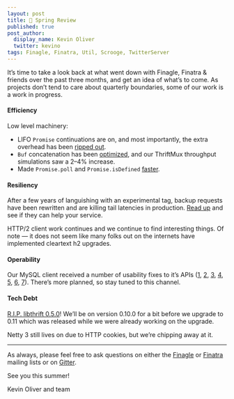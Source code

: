 ```yaml
---
layout: post
title: 🦋 Spring Review
published: true
post_author:
  display_name: Kevin Oliver
  twitter: kevino
tags: Finagle, Finatra, Util, Scrooge, TwitterServer
---
```


It’s time to take a look back at what went down with Finagle, Finatra & friends over the past three months, and get an idea of what’s to come. As projects don’t tend to care about quarterly boundaries, some of our work is a work in progress.

#### Efficiency

Low level machinery:

* LIFO `Promise` continuations are on, and most importantly, the extra overhead has been [ripped out](https://github.com/twitter/util/commit/bf47b55ff45a31bbd541f66257f2244df5c35f5b).
* `Buf` concatenation has been [optimized](https://github.com/twitter/util/commit/060a8d15bd5a3c9121e71ea3f9a1fb9974d4ab6f), and our ThriftMux throughput simulations saw a 2–4% increase.
* Made `Promise.poll` and `Promise.isDefined` [faster](https://github.com/twitter/util/commit/5197362634c6db982fdc0d181eed14cdd7090f4b).

#### Resiliency

After a few years of languishing with an experimental tag, backup requests have been rewritten and are killing tail latencies in production. [Read up](https://twitter.github.io/finagle/guide/MethodBuilder.html#backup-requests) and see if they can help your service.

HTTP/2 client work continues and we continue to find interesting things. Of note — it does not seem like many folks out on the internets have implemented cleartext h2 upgrades.

#### Operability

Our MySQL client received a number of usability fixes to it’s APIs ([1](https://github.com/twitter/finagle/commit/5a54f45da4b78f22ccc001164f7c3df5314b34ce), [2](https://github.com/twitter/finagle/commit/48f688d1b52ed51499eb3c693a4fe253a5b67100), [3](https://github.com/twitter/finagle/commit/d8e44b2dc4d4d5c7276c3daa2b937ce15a7321b9), [4](https://github.com/twitter/finagle/commit/f3676d3186fb5dddb4fc2a833c79094af5fb460e), [5](https://github.com/twitter/finagle/commit/ebde8ebe203a88b8cba481c39033dac3c71e02e9), [6](https://github.com/twitter/finagle/commit/c5bd6b975657782607ad33b73ea414661a54f544), [7](https://github.com/twitter/finagle/commit/f67978aaa48b7b65e20de787b0d84354cb5a968e)). There’s more planned, so stay tuned to this channel.

#### Tech Debt

[R.I.P. libthrift 0.5.0](https://github.com/twitter/scrooge/commit/997f2464ca04998ce5b7a73c56c7667d1754a01b)! We’ll be on version 0.10.0 for a bit before we upgrade to 0.11 which was released while we were already working on the upgrade.

Netty 3 still lives on due to HTTP cookies, but we’re chipping away at it.

------------

As always, please feel free to ask questions on
either the [Finagle](https://groups.google.com/forum/#!forum/finaglers) or
[Finatra](https://groups.google.com/forum/#!forum/finatra-users) mailing lists or on [Gitter](https://gitter.im/twitter/finagle).

See you this summer!

Kevin Oliver and team